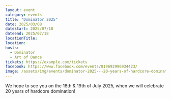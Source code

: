 ```yaml
---
layout: event
category: events
title: "Dominator 2025"
date: 2025/03/08
datestart: 2025/07/18
dateend: 2025/07/18
locationTitle:
location:
hosts:
  - Dominator
  - Art of Dance
tickets: https://example.com/tickets
facebook: https://www.facebook.com/events/819692996934423/
image: /assets/img/events/dominator-2025---20-years-of-hardcore-domination---official-art-of-dance---q-dance-event.jpg
---
```


We hope to see you on the 18th & 19th of July 2025, when we will celebrate 20 years of hardcore domination!
